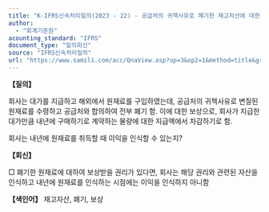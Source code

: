 ```yaml
---
title: "K-IFRS신속처리질의(2023 - 22) - 공급처의 귀책사유로 폐기한 재고자산에 대한 보상"
author:
  - "회계기준원"
acounting_standard: "IFRS"
document_type: "질의회신"
source: "IFRS신속처리질의"
url: "https://www.samili.com/acc/QnaView.asp?op=3&op2=1&method=title&group=2124-15;1&orgcode=3&searchword=&page=5&code=K%2DIFRS%EC%8B%A0%EC%86%8D%EC%B2%98%EB%A6%AC%EC%A7%88%EC%9D%98%2D22%3A20230627"
---
```

**【질의】**

  

회사는 대가를 지급하고 해외에서 원재료를 구입하였는데, 공급처의 귀책사유로 변질된 원재료를 수령하고 공급처와 합의하여 전부 폐기 함. 이에 대한 보상으로, 회사가 지급한 대가만큼 내년에 구매하기로 계약하는 물량에 대한 지급액에서 차감하기로 함.

  

회사는 내년에 원재료를 취득할 때 이익을 인식할 수 있는지?

  
  

**【회신】**

  

□ 폐기한 원재료에 대하여 보상받을 권리가 있다면, 회사는 해당 권리와 관련된 자산을 인식하고 내년에 원재료를 인식하는 시점에는 이익을 인식하지 아니함

  
  

**【색인어】** 재고자산, 폐기, 보상
